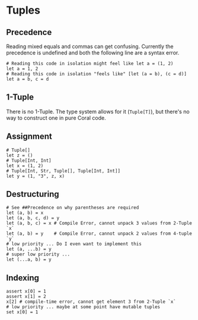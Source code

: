 # Tuples

## Precedence

Reading mixed equals and commas can get confusing. Currently the precedence is undefined and both the following line are a syntax error.

    # Reading this code in isolation might feel like let a = (1, 2)
    let a = 1, 2
    # Reading this code in isolation "feels like" [let (a = b), (c = d)]
    let a = b, c = d

## 1-Tuple

There is no 1-Tuple. The type system allows for it (`Tuple[T]`), but there's no way to construct one in pure Coral code.

## Assignment

    # Tuple[]
	let z = ()
	# Tuple[Int, Int]
    let x = (1, 2)
	# Tuple[Int, Str, Tuple[], Tuple[Int, Int]]
    let y = (1, "3", z, x)

## Destructuring

    # See ##Precedence on why parentheses are required
    let (a, b) = x
	let (a, b, c, d) = y
	let (a, b, c) = x # Compile Error, cannot unpack 3 values from 2-Tuple `x`
	let (a, b) = y    # Compile Error, cannot unpack 2 values from 4-tuple `y`
	# low priority ... Do I even want to implement this
	let (a, ...b) = y
	# super low priority ...
	let (...a, b) = y

## Indexing

	assert x[0] = 1
	assert x[1] = 2
	x[2] # compile-time error, cannot get element 3 from 2-Tuple `x`
	# low priority ... maybe at some point have mutable tuples
	set x[0] = 1
